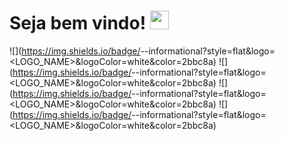 # Seja bem vindo! <img src="https://raw.githubusercontent.com/MartinHeinz/MartinHeinz/master/wave.gif" width="30px">
<!--
**falluk/falluk** is a ✨ _special_ ✨ repository because its `README.md` (this file) appears on your GitHub profile.

Here are some ideas to get you started:

- 🔭 I’m currently working on ...
- 🌱 I’m currently learning ...
- 👯 I’m looking to collaborate on ...
- 🤔 I’m looking for help with ...
- 💬 Ask me about ...
- 📫 How to reach me: ...
- 😄 Pronouns: ...
- ⚡ Fun fact: ...
-->
![](https://img.shields.io/badge/<SO>-<Win Server>-informational?style=flat&logo=<LOGO_NAME>&logoColor=white&color=2bbc8a)
![](https://img.shields.io/badge/<SO>-<Win Server>-informational?style=flat&logo=<LOGO_NAME>&logoColor=white&color=2bbc8a)
![](https://img.shields.io/badge/<SO>-<Win Server>-informational?style=flat&logo=<LOGO_NAME>&logoColor=white&color=2bbc8a)
![](https://img.shields.io/badge/<SO>-<Win Server>-informational?style=flat&logo=<LOGO_NAME>&logoColor=white&color=2bbc8a)
